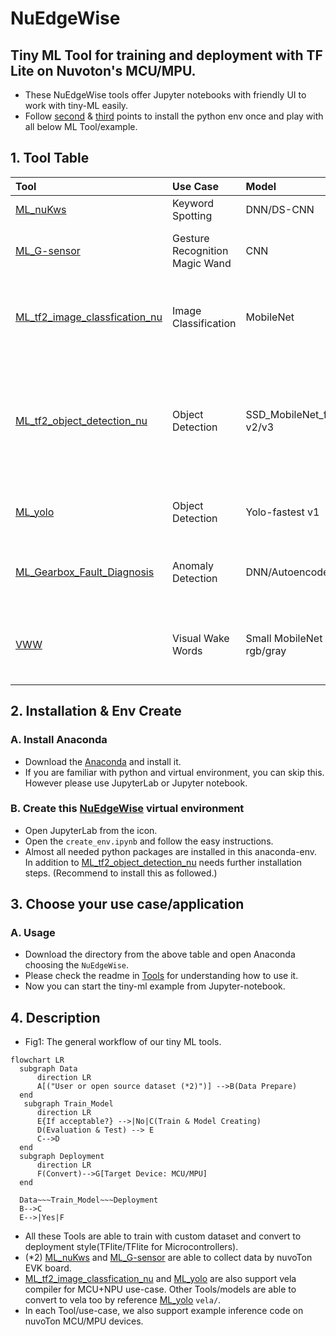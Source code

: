 # NuEdgeWise
Tiny ML Tool for training and deployment with TF Lite on Nuvoton's MCU/MPU. 
---
- These NuEdgeWise tools offer Jupyter notebooks with friendly UI to work with tiny-ML easily.
- Follow [second](#2-installation--env-create) & [third](#3-choose-your-use-caseapplication) points to install the python env once and play with all below ML Tool/example. 

## 1. Tool Table

| Tool | Use Case | Model | Description |M467|MA35D1|
| :-- | :-- | :--| :--|:--|:--|
| [ML_nuKws](https://github.com/OpenNuvoton/ML_nuKws)  | Keyword Spotting | DNN/DS-CNN | Small vocabulary(<=1s) keyword spotting. |  |:heavy_check_mark: |
| [ML_G-sensor](https://github.com/OpenNuvoton/ML_G-sensor) | Gesture Recognition Magic Wand  | CNN| Data is 3-dims accelerometer of different gesture, and we provide data collecting in this Tool.|:heavy_check_mark:| |
| [ML_tf2_image_classfication_nu](https://github.com/OpenNuvoton/ML_tf2_image_classfication_nu) | Image Classification | MobileNet | Use Transfer learning & fine tune, and the pre-train model is MobileNet with imageNet data. User can train with their own data.| |:heavy_check_mark: |
| [ML_tf2_object_detection_nu](https://github.com/OpenNuvoton/ML_tf2_object_detection_nu) | Object Detection | SSD_MobileNet_fpnlite v2/v3| Use TF objection detection API and it also supports many other models. We choose the tinier model for MPU's edge use-case. If user wants to try SSD_MobileNet_fpnlite_v3, please use TF1 env which detail is in the link.| |:heavy_check_mark: |
| [ML_yolo](https://github.com/OpenNuvoton/ML_yolo) | Object Detection | Yolo-fastest v1| Use DarkNet training with very tiny Yolo model. This tool including converting to TFlite & Vela source file.| |:heavy_check_mark: |
| [ML_Gearbox_Fault_Diagnosis](https://github.com/OpenNuvoton/ML_Gearbox_Fault_Diagnosis) |Anomaly Detection | DNN/Autoencoder | A basic practice for Tiny ML which including training a model, converting to tflite and deploy on EVK board.|:heavy_check_mark: | |
| [VWW](https://github.com/OpenNuvoton/ML_tf2_image_classfication_nu) | Visual Wake Words | Small MobileNet rgb/gray | Microcontroller vision use-case of identifying whether a person (we can change to other object) is present in the image or not. |:heavy_check_mark: | |  

## 2. Installation & Env Create
### A. Install Anaconda
- Download the [Anaconda](https://www.anaconda.com/download) and install it.
- If you are familiar with python and virtual environment, you can skip this. However please use JupyterLab or Jupyter notebook.
### B. Create this [NuEdgeWise](https://github.com/MaxCYCHEN/NuEdgeWise) virtual environment
- Open JupyterLab from the icon. 
- Open the `create_env.ipynb` and follow the easy instructions. 
- Almost all needed python packages are installed in this anaconda-env. In addition to [ML_tf2_object_detection_nu](https://github.com/OpenNuvoton/ML_tf2_object_detection_nu) needs further installation steps. (Recommend to install this as followed.)

## 3. Choose your use case/application
### A. Usage
- Download the directory from the above table and open Anaconda choosing the `NuEdgeWise`.
- Please check the readme in [Tools](#1-tool-table) for understanding how to use it. 
- Now you can start the tiny-ml example from Jupyter-notebook.
## 4. Description
- Fig1: The general workflow of our tiny ML tools.
```mermaid
flowchart LR
  subgraph Data
      direction LR
      A[("User or open source dataset (*2)")] -->B(Data Prepare)
  end
   subgraph Train_Model
      direction LR
      E{If acceptable?} -->|No|C(Train & Model Creating)
      D(Evaluation & Test) --> E
      C-->D 
  end
  subgraph Deployment
      direction LR
      F(Convert)-->G[Target Device: MCU/MPU]
  end
 
  Data~~~Train_Model~~~Deployment 
  B-->C
  E-->|Yes|F
```
- All these Tools are able to train with custom dataset and convert to deployment style(TFlite/TFlite for Microcontrollers).
- (*2) [ML_nuKws](https://github.com/OpenNuvoton/ML_nuKws) and [ML_G-sensor](https://github.com/OpenNuvoton/ML_G-sensor) are able to collect data by nuvoTon EVK board.
- [ML_tf2_image_classfication_nu](https://github.com/OpenNuvoton/ML_tf2_image_classfication_nu) and [ML_yolo](https://github.com/OpenNuvoton/ML_yolo) are also support vela compiler for MCU+NPU use-case. Other Tools/models are able to convert to vela too by reference [ML_yolo](https://github.com/OpenNuvoton/ML_yolo) `vela/`.
- In each Tool/use-case, we also support example inference code on nuvoTon MCU/MPU devices. 
